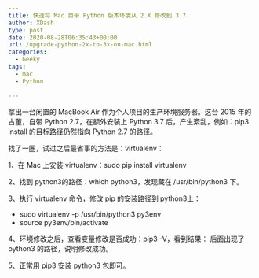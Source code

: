 ```yaml
---
title: 快速将 Mac 自带 Python 版本环境从 2.X 修改到 3.7
author: XDash
type: post
date: 2020-08-28T06:35:43+00:00
url: /upgrade-python-2x-to-3x-on-mac.html
categories:
  - Geeky
tags:
  - mac
  - Python

---
```

拿出一台闲置的 MacBook Air 作为个人项目的生产环境服务器。这台 2015 年的古董，自带 Python 2.7，在额外安装上 Python 3.7 后，产生紊乱，例如：pip3 install 的目标路径仍然指向 Python 2.7 的路径。

找了一圈，试过之后最省事的方法是：virtualenv：

1、在 Mac 上安装&nbsp;virtualenv：sudo pip install virtualenv

2、找到 python3的路径：which python3，发现藏在 /usr/bin/python3 下。

3、执行&nbsp;virtualenv 命令，修改 pip 的安装路径到 python3上：

  * sudo virtualenv -p /usr/bin/python3 py3env
  * source py3env/bin/activate

4、环境修改之后，查看变量修改是否成功：pip3 -V，看到结果： 后面出现了 python3 的路径，说明修改成功。

5、正常用 pip3 安装 python3 包即可。